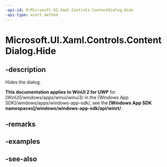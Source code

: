 ```yaml
---
-api-id: M:Microsoft.UI.Xaml.Controls.ContentDialog.Hide
-api-type: winrt method
---
```


<!-- Method syntax
public void Hide()
-->

# Microsoft.UI.Xaml.Controls.ContentDialog.Hide

## -description
Hides the dialog.

**This documentation applies to WinUI 2 for UWP** for [WinUI]/windows/apps/winui/winui3/ in the [Windows App SDK]/windows/apps/windows-app-sdk/, see the **[Windows App SDK namespaces]/windows/windows-app-sdk/api/winrt/**.

## -remarks

## -examples

## -see-also
